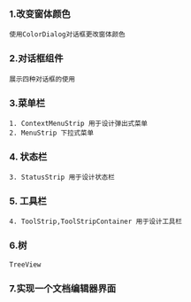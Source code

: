 ### 1.改变窗体颜色

``` 
使用ColorDialog对话框更改窗体颜色
```

### 2.对话框组件

```
展示四种对话框的使用
```

### 3.菜单栏

```
1. ContextMenuStrip 用于设计弹出式菜单
2. MenuStrip 下拉式菜单
```

### 4. 状态栏

```
3. StatusStrip 用于设计状态栏
```

### 5. 工具栏

```
4. ToolStrip,ToolStripContainer 用于设计工具栏
```

### 6.树

```
TreeView
```

### 7.实现一个文档编辑器界面
